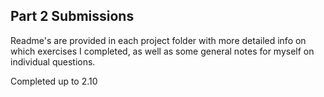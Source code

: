 ## Part 2 Submissions

Readme's are provided in each project folder with more detailed info on which exercises I completed, as well as some general notes for myself on individual questions.

Completed up to 2.10